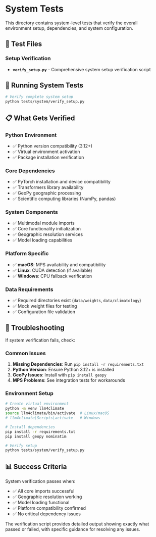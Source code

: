 # System Tests

This directory contains system-level tests that verify the overall environment setup, dependencies, and system configuration.

## 🧪 Test Files

### Setup Verification
- **`verify_setup.py`** - Comprehensive system setup verification script

## 🚀 Running System Tests

```bash
# Verify complete system setup
python tests/system/verify_setup.py
```

## 📋 What Gets Verified

### Python Environment
- ✅ Python version compatibility (3.12+)
- ✅ Virtual environment activation
- ✅ Package installation verification

### Core Dependencies
- ✅ PyTorch installation and device compatibility
- ✅ Transformers library availability
- ✅ GeoPy geographic processing
- ✅ Scientific computing libraries (NumPy, pandas)

### System Components
- ✅ Multimodal module imports
- ✅ Core functionality initialization
- ✅ Geographic resolution services
- ✅ Model loading capabilities

### Platform Specific
- ✅ **macOS**: MPS availability and compatibility
- ✅ **Linux**: CUDA detection (if available)
- ✅ **Windows**: CPU fallback verification

### Data Requirements
- ✅ Required directories exist (`data/weights`, `data/climatology`)
- ✅ Mock weight files for testing
- ✅ Configuration file validation

## 🔧 Troubleshooting

If system verification fails, check:

### Common Issues
1. **Missing Dependencies**: Run `pip install -r requirements.txt`
2. **Python Version**: Ensure Python 3.12+ is installed
3. **GeoPy Issues**: Install with `pip install geopy`
4. **MPS Problems**: See integration tests for workarounds

### Environment Setup
```bash
# Create virtual environment
python -m venv llm4climate
source llm4climate/bin/activate  # Linux/macOS
# llm4climate\Scripts\activate   # Windows

# Install dependencies
pip install -r requirements.txt
pip install geopy nominatim

# Verify setup
python tests/system/verify_setup.py
```

## 📊 Success Criteria

System verification passes when:
- ✅ All core imports successful
- ✅ Geographic resolution working
- ✅ Model loading functional
- ✅ Platform compatibility confirmed
- ✅ No critical dependency issues

The verification script provides detailed output showing exactly what passed or failed, with specific guidance for resolving any issues.
